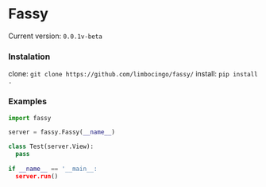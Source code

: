 # Fassy
Current version: `0.0.1v-beta`

### Instalation
clone: `git clone https://github.com/limbocingo/fassy/`
install: `pip install .`

### Examples

```python
import fassy

server = fassy.Fassy(__name__)

class Test(server.View):
  pass
 
if __name__ == '__main__:
  server.run()
```
